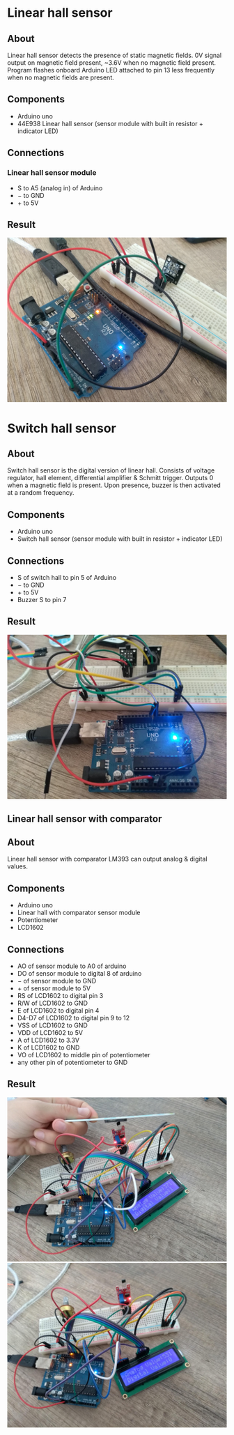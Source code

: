 # Linear hall sensor

## About

Linear hall sensor detects the presence of static magnetic fields. 0V signal output on magnetic field present, ~3.6V when no magnetic field present. Program flashes onboard Arduino LED attached to pin 13 less frequently when no magnetic fields are present.

## Components

- Arduino uno
- 44E938 Linear hall sensor (sensor module with built in resistor + indicator LED)

## Connections

### Linear hall sensor module
- S to A5 (analog in) of Arduino
- &minus; to GND
- &plus; to 5V

## Result

![](https://github.com/xtrinch/arduino-hall-sensors/blob/master/linear-hall/result.jpg)


# Switch hall sensor

## About

Switch hall sensor is the digital version of linear hall. Consists of voltage regulator, hall element, differential amplifier & Schmitt trigger. Outputs 0 when a magnetic field is present. Upon presence, buzzer is then activated at a random frequency.

## Components

- Arduino uno
- Switch hall sensor (sensor module with built in resistor + indicator LED)

## Connections
- S of switch hall to pin 5 of Arduino
- &minus; to GND
- &plus; to 5V
- Buzzer S to pin 7

## Result

![](https://github.com/xtrinch/arduino-hall-sensors/blob/master/switch-hall/result.jpg)

## Linear hall sensor with comparator

## About

Linear hall sensor with comparator LM393 can output analog & digital values.

## Components

- Arduino uno
- Linear hall with comparator sensor module
- Potentiometer
- LCD1602

## Connections

- AO of sensor module to A0 of arduino
- DO of sensor module to digital 8 of arduino
- &minus; of sensor module to GND
- &plus; of sensor module to 5V
- RS of LCD1602 to digital pin 3
- R/W of LCD1602 to GND
- E of LCD1602 to digital pin 4
- D4-D7 of LCD1602 to digital pin 9 to 12
- VSS of LCD1602 to GND
- VDD of LCD1602 to 5V
- A of LCD1602 to 3.3V
- K of LCD1602 to GND
- VO of LCD1602 to middle pin of potentiometer
- any other pin of potentiometer to GND

## Result

![](https://github.com/xtrinch/arduino-hall-sensors/blob/master/linear-hall-with-comparator/result1.jpg)
![](https://github.com/xtrinch/arduino-hall-sensors/blob/master/linear-hall-with-comparator/result2.jpg)
